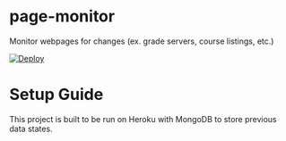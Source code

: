 # page-monitor
Monitor webpages for changes (ex. grade servers, course listings, etc.)

<!-- [![Deploy](https://www.herokucdn.com/deploy/button.svg)](https://heroku.com/deploy) -->

[![Deploy](https://www.herokucdn.com/deploy/button.svg)](https://heroku.com/deploy?template=https://github.com/colinking/page-monitor)

# Setup Guide
This project is built to be run on Heroku with MongoDB to store previous data states.
